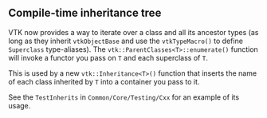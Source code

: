 ## Compile-time inheritance tree

VTK now provides a way to iterate over a class and
all its ancestor types (as long as they inherit
`vtkObjectBase` and use the `vtkTypeMacro()` to
define `Superclass` type-aliases).
The `vtk::ParentClasses<T>::enumerate()` function
will invoke a functor you pass on `T` and each
superclass of `T`.

This is used by a new `vtk::Inheritance<T>()`
function that inserts the name of each class inherited
by `T` into a container you pass to it.

See the `TestInherits` in `Common/Core/Testing/Cxx` for
an example of its usage.
